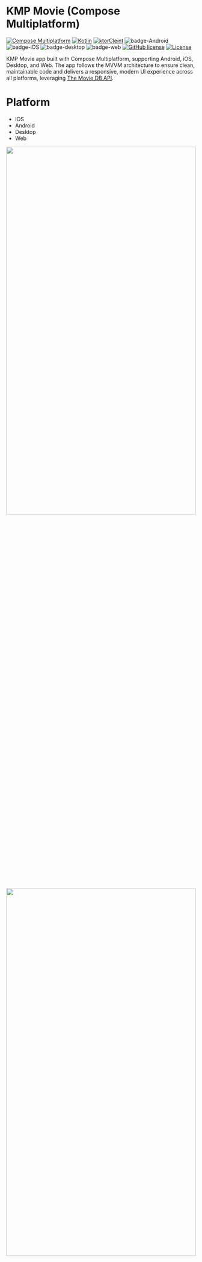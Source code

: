 # KMP Movie (Compose Multiplatform)

[![Compose Multiplatform](https://img.shields.io/badge/Compose%20Multiplatform-v1.8.2-green)](https://developer.android.com/jetpack/compose)
[![Kotlin](https://img.shields.io/badge/Kotlin-2.2.20-blue.svg?style=flat&logo=kotlin)](https://kotlinlang.org)
[![ktorCleint](https://img.shields.io/badge/ktor_client-3.3.0-pink)](https://ktor.io/docs/welcome.html)
![badge-Android](https://img.shields.io/badge/Platform-Android-brightgreen)
![badge-iOS](https://img.shields.io/badge/Platform-iOS-lightgray)
![badge-desktop](http://img.shields.io/badge/Platform-Desktop-4D76CD.svg?style=flat)
![badge-web](https://img.shields.io/badge/Platform-Web-blueviolet.svg?style=flat)
[![GitHub license](https://img.shields.io/badge/license-Apache%20License%202.0-blue.svg?style=flat)](https://www.apache.org/licenses/LICENSE-2.0)
<a href="https://github.com/piashcse"><img alt="License" src="https://img.shields.io/static/v1?label=GitHub&message=piashcse&color=C51162"/></a>

KMP Movie app built with Compose Multiplatform, supporting Android, iOS, Desktop, and Web. The app
follows the MVVM architecture to ensure clean, maintainable code and delivers a responsive, modern
UI experience across all platforms, leveraging [The Movie DB API](https://www.themoviedb.org). </br>

# Platform

- iOS
- Android
- Desktop
- Web

<p float="center">
  <img width="100%" height="50%" src="https://github.com/piashcse/kmm-movie/blob/master/screenshots/Screenshot 2024-11-06-movie.png"/> </br></br>
  <img width="100%" height="50%" src="https://github.com/piashcse/kmm-movie/blob/master/screenshots/Screenshot 2024-11-06-detail.png" /></br></br>
  <img width="100%" height="50%" src="https://github.com/piashcse/kmm-movie/blob/master/screenshots/Screen Recording 2024-11-06.gif" />
</p>

# Main Features

- Movie
    - Movie List
    - Movie Search
    - Movie Detail
    - Recommended Movie
- TV Series
    - TV Series List
    - TV Series Search
    - TV Series Detail
    - Recommended TV Series
- Celebrities
  - Popular Celebrities
  - Trending Celebrities
- Artist Detail
- Bottom Navigation
- Navigation Rail
- Pagination supports for all platfroms 

## Architecture

- MVVM Architecture (Model - ComposableView - ViewModel)

<p float="left">
  <img width="100%" height="60%" src="https://github.com/piashcse/kmm-movie/blob/master/screenshots/mvvm_architecture.png" />
</p>

## API Key 🔑

You will need to provide a developer key to fetch the data from TMDB API.

* Generate a new key (v3 auth) from [here](https://www.themoviedb.org/settings/api). Copy the key
  and go back to the project.
* Add a new entry in `local.properties` file:

```kotlin
API_KEY=superSecretSampleApiKeyOf32Chars
```
#### ⚠️ If you haven’t generated an API key yet, feel free to use the demo key below for development use only.

```kotlin
API_KEY=59cd6896d8432f9c69aed9b86b9c2931
```

## Built With 🛠

- [Compose Multiplatform](https://github.com/JetBrains/compose-multiplatform) - Compose
  Multiplatform, a modern UI framework for Kotlin that makes building performant and beautiful user
  interfaces.
- [PreCompose](https://github.com/Tlaster/PreCompose) - Compose Multiplatform Navigation && State
  Management
- [Ktor Client](https://ktor.io/docs/welcome.html) - Ktor includes a multiplatform asynchronous HTTP
  client, which allows you to make requests and handle responses.
- [kotlinx.serialization](https://github.com/Kotlin/kotlinx.serialization) - Kotlin multiplatform /
  multi-format reflectionless serialization
- [View Model](https://developer.android.com/topic/libraries/architecture/viewmodel) - The ViewModel
  class is a business logic or screen level state holder. It exposes state to the UI and
  encapsulates related business logic
- [Coroutines](https://kotlinlang.org/docs/reference/coroutines-overview.html) - For asynchronous
  and more.
- [Flow](https://kotlin.github.io/kotlinx.coroutines/kotlinx-coroutines-core/kotlinx.coroutines.flow/-flow/) -
  A cold asynchronous data stream that sequentially emits values and completes normally or with an
  exception.
- [Landscapist](https://github.com/skydoves/landscapist) - 🌻 A pluggable, highly optimized Jetpack
  Compose and Kotlin Multiplatform image loading library that fetches and displays network images
  with Glide, Coil, and Fresco.
- [Android Studio](https://developer.android.com/studio/intro) - Android Studio is the official
  Integrated Development Environment (IDE) for Android app development.
- [XCode](https://developer.apple.com/xcode/) - Xcode 14 includes everything you need to develop,
  test, and distribute apps across all Apple platforms.

## Before running!

- check your system with [KDoctor](https://github.com/Kotlin/kdoctor)
- install JDK 11 or higher on your machine
- add `local.properties` file to the project root and set a path to Android SDK there

### Android

To run the application on Android device/emulator:

- open the project in Android Studio and run the imported android run configuration

To build the application bundle:

- run `./gradlew :composeApp:assembleDebug`
- find `.apk` file in `composeApp/build/outputs/apk/debug/composeApp-debug.apk`
  Run android simulator UI tests: `./gradlew :composeApp:pixel5Check`

### iOS

To run the application on an iPhone device/simulator:

- Open `iosApp/iosApp.xcproject` in Xcode and run standard configuration
- Or
  use [Kotlin Multiplatform Mobile plugin](https://plugins.jetbrains.com/plugin/14936-kotlin-multiplatform-mobile)
  for Android Studio
  Run iOS simulator UI tests: `./gradlew :composeApp:iosSimulatorArm64Test`

### Desktop

- Run the desktop application: `./gradlew :composeApp:run`
- Run desktop UI tests: `./gradlew :composeApp:jvmTest`

### Web

- Before running make sure you have `yarn 1.22.22`
- Run the web application: `./gradlew wasmJsBrowserDevelopmentRun`

## Project structure

This Compose Multiplatform project includes three modules:

### [`composeApp`](/composeApp)

This is a Kotlin module that contains the logic common for both Android and iOS applications, the
code you share between platforms.
This shared module is also where you write your Compose Multiplatform code. In
`composeApp/src/commonMain/kotlin/App.kt`, you can find the shared root `@Composable` function for
your app.
It uses Gradle as the build system. You can add dependencies and change settings in
`shared/build.gradle.kts`. The shared module builds into an Android library and an iOS framework.

### [`androidApp`](/composeApp/src/androidMain/)

This is a Kotlin module that builds into an Android application. It uses Gradle as the build system.
The `androidApp` module depends on and uses the shared module as a regular Android library.

### [`iosApp`](/iosApp)

This is an Xcode project that builds into an iOS application. It depends on and uses the shared
module as a CocoaPods dependency.

## Acknowledgements

- [Kotlin Multiplatform Wizard](https://kmp.jetbrains.com/) For Starter template

## 👨 Developed By

<a href="https://twitter.com/piashcse" target="_blank">
  <img src="https://avatars.githubusercontent.com/piashcse" width="90" align="left">
</a>

**Mehedi Hassan Piash**

[![Twitter](https://img.shields.io/badge/-Twitter-1DA1F2?logo=x&logoColor=white&style=for-the-badge)](https://twitter.com/piashcse)
[![Medium](https://img.shields.io/badge/-Medium-00AB6C?logo=medium&logoColor=white&style=for-the-badge)](https://medium.com/@piashcse)
[![Linkedin](https://img.shields.io/badge/-LinkedIn-0077B5?logo=linkedin&logoColor=white&style=for-the-badge)](https://www.linkedin.com/in/piashcse/)
[![Web](https://img.shields.io/badge/-Web-0073E6?logo=appveyor&logoColor=white&style=for-the-badge)](https://piashcse.github.io/)
[![Blog](https://img.shields.io/badge/-Blog-0077B5?logo=readme&logoColor=white&style=for-the-badge)](https://piashcse.blogspot.com)

# License

```
Copyright 2024 piashcse (Mehedi Hassan Piash)

Licensed under the Apache License, Version 2.0 (the "License");
you may not use this file except in compliance with the License.
You may obtain a copy of the License at

    http://www.apache.org/licenses/LICENSE-2.0

Unless required by applicable law or agreed to in writing, software
distributed under the License is distributed on an "AS IS" BASIS,
WITHOUT WARRANTIES OR CONDITIONS OF ANY KIND, either express or implied.
See the License for the specific language governing permissions and
limitations under the License.
```
